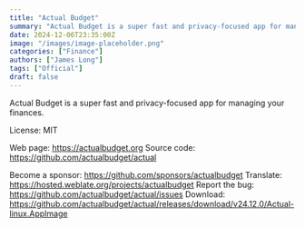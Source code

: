 ```yaml
---
title: "Actual Budget"
summary: "Actual Budget is a super fast and privacy-focused app for managing your finances"
date: 2024-12-06T23:35:00Z
image: "/images/image-placeholder.png"
categories: ["Finance"]
authors: ["James Long"]
tags: ["Official"]
draft: false
---
```


Actual Budget is a super fast and privacy-focused app for managing your finances.

License: MIT

Web page: <https://actualbudget.org>
Source code: <https://github.com/actualbudget/actual>

Become a sponsor: <https://github.com/sponsors/actualbudget>
Translate: <https://hosted.weblate.org/projects/actualbudget>
Report the bug: <https://github.com/actualbudget/actual/issues>
Download: <https://github.com/actualbudget/actual/releases/download/v24.12.0/Actual-linux.AppImage>
